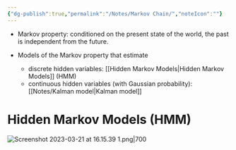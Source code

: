 ```yaml
---
{"dg-publish":true,"permalink":"/Notes/Markov Chain/","noteIcon":""}
---
```


- Markov property: conditioned on the present state of the world, the past is independent from the future.

- Models of the Markov property that estimate 
	- discrete hidden variables:  [[Hidden Markov Models\|Hidden Markov Models]] (HMM)
	- continuous hidden variables (with Gaussian probability): [[Notes/Kalman model\|Kalman model]]

# Hidden Markov Models (HMM)
![Screenshot 2023-03-21 at 16.15.39 1.png|700](/img/user/assets/images/Screenshot%202023-03-21%20at%2016.15.39%201.png)
